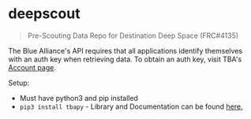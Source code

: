 # deepscout
> Pre-Scouting Data Repo for Destination Deep Space (FRC#4135)

The Blue Alliance's API requires that all applications identify themselves with an auth key when retrieving data. To obtain an auth key, visit TBA's [Account page](https://www.thebluealliance.com/account).

Setup:
* Must have python3 and pip installed
* `pip3 install tbapy` - Library and Documentation can be found [here.](https://github.com/frc1418/tbapy)
